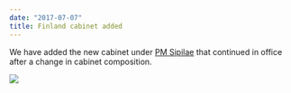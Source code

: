 ```yaml
---
date: "2017-07-07"
title: Finland cabinet added
---
```


We have added the new cabinet under [PM Sipilae](http://www.parlgov.org/explore/fin/cabinet/2017-06-13/) that continued in office after a change in cabinet composition.

![](/images/parliament-sweden.jpg)
